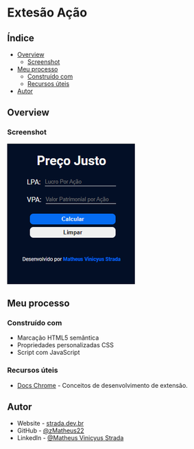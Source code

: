 # Extesão Ação

## Índice

- [Overview](#overview)
  - [Screenshot](#screenshot)
- [Meu processo](#meu-processo)
  - [Construído com](#construído-com)
  - [Recursos úteis](#recursos-úteis)
- [Autor](#autor)

## Overview

### Screenshot

![](./screenshot/primeira_tela.png)

## Meu processo

### Construído com

- Marcação HTML5 semântica
- Propriedades personalizadas CSS
- Script com JavaScript

### Recursos úteis

- [Docs Chrome](https://developer.chrome.com/docs/extensions/mv3/getstarted/) - Conceitos de desenvolvimento de extensão.

## Autor

- Website - [strada.dev.br](https://strada.dev.br)
- GitHub - [@zMatheus22](https://github.com/zMatheus22)
- LinkedIn - [@Matheus Vinicyus Strada](https://www.linkedin.com/in/matheus-vinicyus-strada/)

